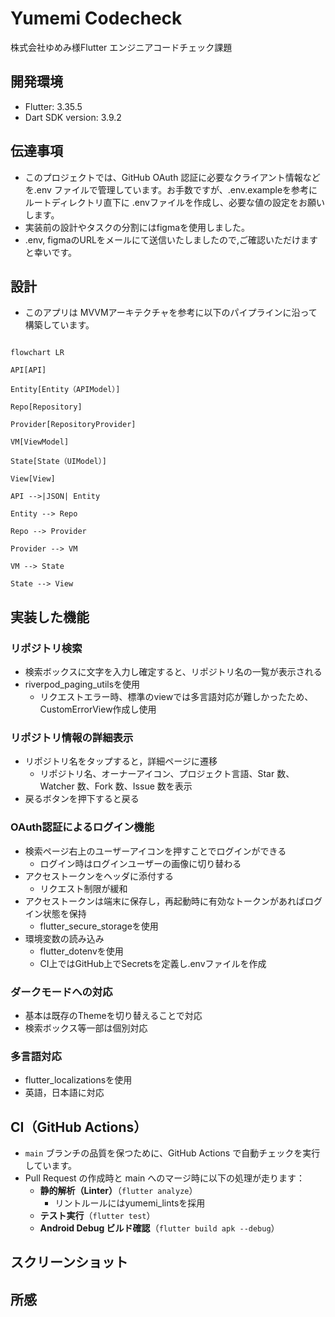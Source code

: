 # Yumemi Codecheck
株式会社ゆめみ様Flutter エンジニアコードチェック課題

## 開発環境
- Flutter: 3.35.5
- Dart SDK version: 3.9.2

## 伝達事項
- このプロジェクトでは、GitHub OAuth 認証に必要なクライアント情報などを.env ファイルで管理しています。お手数ですが、.env.exampleを参考にルートディレクトリ直下に .envファイルを作成し、必要な値の設定をお願いします。
- 実装前の設計やタスクの分割にはfigmaを使用しました。
- .env, figmaのURLをメールにて送信いたしましたので,ご確認いただけますと幸いです。

## 設計
- このアプリは MVVMアーキテクチャを参考に以下のパイプラインに沿って構築しています。

```mermaid パイプライン

flowchart LR

API[API]

Entity[Entity（APIModel）]

Repo[Repository]

Provider[RepositoryProvider]

VM[ViewModel]

State[State（UIModel）]

View[View]

API -->|JSON| Entity

Entity --> Repo

Repo --> Provider

Provider --> VM

VM --> State

State --> View

```


## 実装した機能
### リポジトリ検索
- 検索ボックスに文字を入力し確定すると、リポジトリ名の一覧が表示される
- riverpod_paging_utilsを使用
	- リクエストエラー時、標準のviewでは多言語対応が難しかったため、CustomErrorView作成し使用
### リポジトリ情報の詳細表示
- リポジトリ名をタップすると，詳細ページに遷移
	- リポジトリ名、オーナーアイコン、プロジェクト言語、Star 数、Watcher 数、Fork 数、Issue 数を表示
- 戻るボタンを押下すると戻る
### OAuth認証によるログイン機能
- 検索ページ右上のユーザーアイコンを押すことでログインができる
	- ログイン時はログインユーザーの画像に切り替わる
- アクセストークンをヘッダに添付する
	- リクエスト制限が緩和
- アクセストークンは端末に保存し，再起動時に有効なトークンがあればログイン状態を保持
	- flutter_secure_storageを使用
- 環境変数の読み込み
	- flutter_dotenvを使用
	- CI上ではGitHub上でSecretsを定義し.envファイルを作成
### ダークモードへの対応
- 基本は既存のThemeを切り替えることで対応
- 検索ボックス等一部は個別対応
### 多言語対応
- flutter_localizationsを使用
- 英語，日本語に対応

## CI（GitHub Actions）
- `main` ブランチの品質を保つために、GitHub Actions で自動チェックを実行しています。
- Pull Request の作成時と main へのマージ時に以下の処理が走ります：
	- **静的解析（Linter）**（`flutter analyze`）
		- リントルールにはyumemi_lintsを採用
	- **テスト実行**（`flutter test`）
	- **Android Debug ビルド確認**（`flutter build apk --debug`）

## スクリーンショット

## 所感
